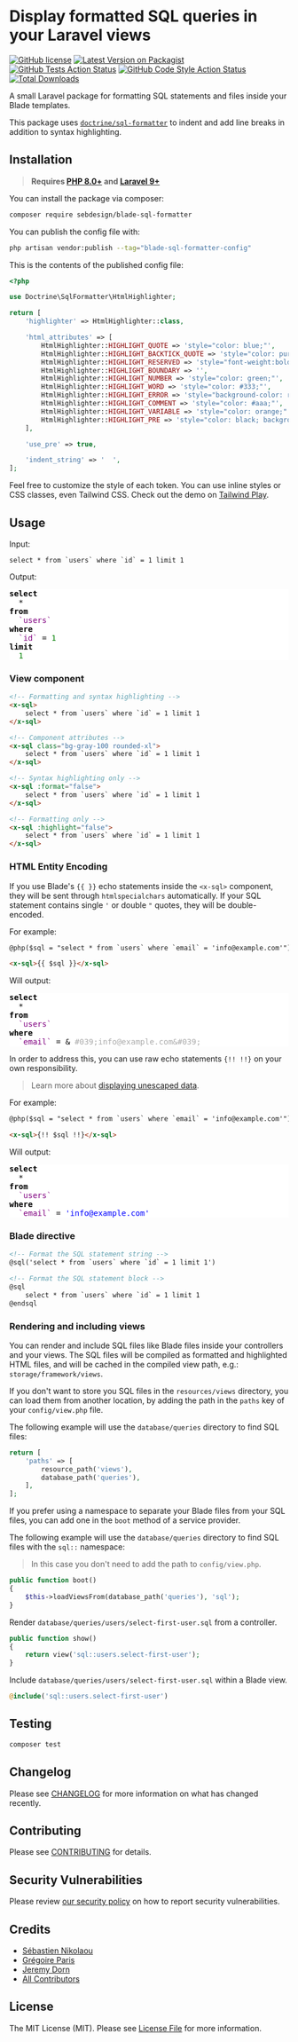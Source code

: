 # Display formatted SQL queries in your Laravel views

[![GitHub license](https://img.shields.io/github/license/sebdesign/blade-sql-formatter)](https://github.com/sebdesign/blade-sql-formatter/blob/main/LICENSE.md)
[![Latest Version on Packagist](https://img.shields.io/packagist/v/sebdesign/blade-sql-formatter.svg)](https://packagist.org/packages/sebdesign/blade-sql-formatter)
[![GitHub Tests Action Status](https://img.shields.io/github/workflow/status/sebdesign/blade-sql-formatter/run-tests?label=tests)](https://github.com/sebdesign/blade-sql-formatter/actions?query=workflow%3Arun-tests+branch%3Amain)
[![GitHub Code Style Action Status](https://img.shields.io/github/workflow/status/sebdesign/blade-sql-formatter/Check%20&%20fix%20styling?label=code%20style)](https://github.com/sebdesign/blade-sql-formatter/actions?query=workflow%3A"Check+%26+fix+styling"+branch%3Amain)
[![Total Downloads](https://img.shields.io/packagist/dt/sebdesign/blade-sql-formatter.svg)](https://packagist.org/packages/sebdesign/blade-sql-formatter)

A small Laravel package for formatting SQL statements and files inside your Blade templates.

This package uses [`doctrine/sql-formatter`](https://github.com/doctrine/sql-formatter) to indent and add line breaks in addition to syntax highlighting.

## Installation

> **Requires [PHP 8.0+](https://php.net/releases) and [Laravel 9+](https://laravel.com/docs/9.x/releases)**

You can install the package via composer:

```bash
composer require sebdesign/blade-sql-formatter
```

You can publish the config file with:
```bash
php artisan vendor:publish --tag="blade-sql-formatter-config"
```

This is the contents of the published config file:

```php
<?php

use Doctrine\SqlFormatter\HtmlHighlighter;

return [
    'highlighter' => HtmlHighlighter::class,

    'html_attributes' => [
        HtmlHighlighter::HIGHLIGHT_QUOTE => 'style="color: blue;"',
        HtmlHighlighter::HIGHLIGHT_BACKTICK_QUOTE => 'style="color: purple;"',
        HtmlHighlighter::HIGHLIGHT_RESERVED => 'style="font-weight:bold;"',
        HtmlHighlighter::HIGHLIGHT_BOUNDARY => '',
        HtmlHighlighter::HIGHLIGHT_NUMBER => 'style="color: green;"',
        HtmlHighlighter::HIGHLIGHT_WORD => 'style="color: #333;"',
        HtmlHighlighter::HIGHLIGHT_ERROR => 'style="background-color: red;"',
        HtmlHighlighter::HIGHLIGHT_COMMENT => 'style="color: #aaa;"',
        HtmlHighlighter::HIGHLIGHT_VARIABLE => 'style="color: orange;"',
        HtmlHighlighter::HIGHLIGHT_PRE => 'style="color: black; background-color: white;"',
    ],

    'use_pre' => true,

    'indent_string' => '  ',
];
```

Feel free to customize the style of each token. You can use inline styles or CSS classes, even Tailwind CSS. Check out the demo on [Tailwind Play](https://play.tailwindcss.com/JXXKktftlS).

## Usage

Input:
```
select * from `users` where `id` = 1 limit 1
```

Output:

<pre style="color: black; background-color: white;"><span style="font-weight:bold;">select</span>
  <span >*</span>
<span style="font-weight:bold;">from</span>
  <span style="color: purple;">`users`</span>
<span style="font-weight:bold;">where</span>
  <span style="color: purple;">`id`</span> <span >=</span> <span style="color: green;">1</span>
<span style="font-weight:bold;">limit</span>
  <span style="color: green;">1</span>
</pre>

### View component

```html
<!-- Formatting and syntax highlighting -->
<x-sql>
    select * from `users` where `id` = 1 limit 1
</x-sql>

<!-- Component attributes -->
<x-sql class="bg-gray-100 rounded-xl">
    select * from `users` where `id` = 1 limit 1
</x-sql>

<!-- Syntax highlighting only -->
<x-sql :format="false">
    select * from `users` where `id` = 1 limit 1
</x-sql>

<!-- Formatting only -->
<x-sql :highlight="false">
    select * from `users` where `id` = 1 limit 1
</x-sql>
```

### HTML Entity Encoding

If you use Blade's `{{ }}` echo statements inside the `<x-sql>` component, they will be sent through `htmlspecialchars` automatically.
If your SQL statement contains single `'` or double `"` quotes, they will be double-encoded.

For example:
```html
@php($sql = "select * from `users` where `email` = 'info@example.com'")

<x-sql>{{ $sql }}</x-sql>
```

Will output:
<pre style="color: black; background-color: white;"><span style="font-weight:bold;">select</span>
  <span >*</span>
<span style="font-weight:bold;">from</span>
  <span style="color: purple;">`users`</span>
<span style="font-weight:bold;">where</span>
  <span style="color: purple;">`email`</span> <span >=</span> <span >&amp;</span> <span style="color: #aaa;">#039;info@example.com&amp;#039;</span></pre>

In order to address this, you can use raw echo statements `{!! !!}` on your own responsibility.

> Learn more about [displaying unescaped data](https://laravel.com/docs/8.x/blade#displaying-unescaped-data).

For example:
```html
@php($sql = "select * from `users` where `email` = 'info@example.com'")

<x-sql>{!! $sql !!}</x-sql>
```

Will output:
<pre style="color: black; background-color: white;"><span style="font-weight:bold;">select</span>
  <span >*</span>
<span style="font-weight:bold;">from</span>
  <span style="color: purple;">`users`</span>
<span style="font-weight:bold;">where</span>
  <span style="color: purple;">`email`</span> <span >=</span> <span style="color: blue;">'info@example.com'</span></pre>

### Blade directive

```html
<!-- Format the SQL statement string -->
@sql('select * from `users` where `id` = 1 limit 1')

<!-- Format the SQL statement block -->
@sql
    select * from `users` where `id` = 1 limit 1
@endsql
```

### Rendering and including views

You can render and include SQL files like Blade files inside your controllers and your views. The SQL files will be compiled as formatted and highlighted HTML files, and will be cached in the compiled view path, e.g.: `storage/framework/views`.

If you don't want to store you SQL files in the `resources/views` directory, you can load them from another location, by adding the path in the `paths` key of your `config/view.php` file.

The following example will use the `database/queries` directory to find SQL files:

```php
return [
    'paths' => [
        resource_path('views'),
        database_path('queries'),
    ],
];
```

If you prefer using a namespace to separate your Blade files from your SQL files, you can add one in the `boot` method of a service provider.

The following example will use the `database/queries` directory to find SQL files with the `sql::` namespace:

> In this case you don't need to add the path to `config/view.php`.

```php
public function boot()
{
    $this->loadViewsFrom(database_path('queries'), 'sql');
}
```

Render `database/queries/users/select-first-user.sql` from a controller.
```php
public function show()
{
    return view('sql::users.select-first-user');
}
```

Include `database/queries/users/select-first-user.sql` within a Blade view.
```php
@include('sql::users.select-first-user')
```

## Testing

```bash
composer test
```

## Changelog

Please see [CHANGELOG](CHANGELOG.md) for more information on what has changed recently.

## Contributing

Please see [CONTRIBUTING](.github/CONTRIBUTING.md) for details.

## Security Vulnerabilities

Please review [our security policy](.github/SECURITY.md) on how to report security vulnerabilities.

## Credits

- [Sébastien Nikolaou](https://github.com/sebdesign)
- [Grégoire Paris](https://github.com/greg0ire)
- [Jeremy Dorn](https://github.com/jdorn)
- [All Contributors](../../contributors)

## License

The MIT License (MIT). Please see [License File](LICENSE.md) for more information.
